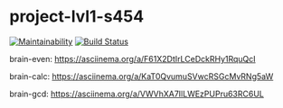 # project-lvl1-s454
[![Maintainability](https://api.codeclimate.com/v1/badges/df4a66e5cca0712c8929/maintainability)](https://codeclimate.com/github/bukharovev/project-lvl1-s454/maintainability)
[![Build Status](https://travis-ci.org/bukharovev/project-lvl1-s454.svg?branch=master)](https://travis-ci.org/bukharovev/project-lvl1-s454) 

brain-even: https://asciinema.org/a/F61X2DtIrLCeDckRHy1RquQcI

brain-calc: https://asciinema.org/a/KaT0QvumuSVwcRSGcMvRNg5aW

brain-gcd: https://asciinema.org/a/VWVhXA7IlLWEzPUPru63RC6UL

